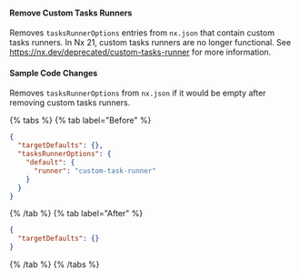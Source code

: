 #### Remove Custom Tasks Runners

Removes `tasksRunnerOptions` entries from `nx.json` that contain custom tasks runners. In Nx 21, custom tasks runners are no longer functional. See https://nx.dev/deprecated/custom-tasks-runner for more information.

#### Sample Code Changes

Removes `tasksRunnerOptions` from `nx.json` if it would be empty after removing custom tasks runners.

{% tabs %}
{% tab label="Before" %}

```json {% fileName="nx.json" %}
{
  "targetDefaults": {},
  "tasksRunnerOptions": {
    "default": {
      "runner": "custom-task-runner"
    }
  }
}
```

{% /tab %}
{% tab label="After" %}

```json {% fileName="nx.json" %}
{
  "targetDefaults": {}
}
```

{% /tab %}
{% /tabs %}
